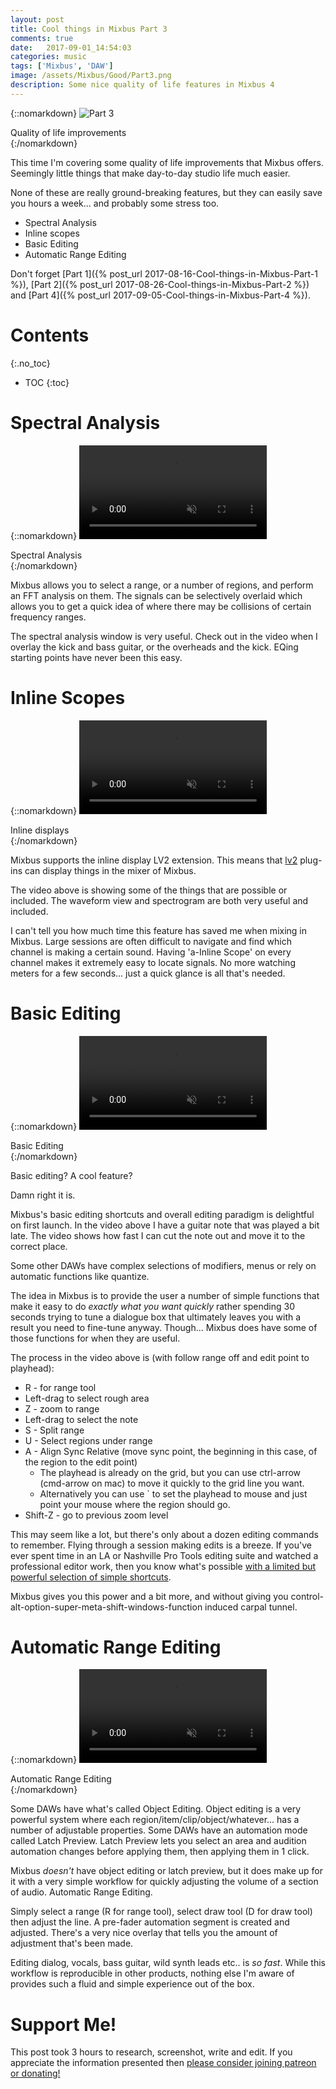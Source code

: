 ```yaml
---
layout: post
title: Cool things in Mixbus Part 3
comments: true
date:   2017-09-01_14:54:03 
categories: music
tags: ['Mixbus', 'DAW']
image: /assets/Mixbus/Good/Part3.png
description: Some nice quality of life features in Mixbus 4
---
```


{::nomarkdown}
  <img src="/assets/Mixbus/Good/Part3.png" alt="Part 3">
  <div class="image-caption">Quality of life improvements</div>
{:/nomarkdown}

This time I'm covering some quality of life improvements that Mixbus offers. Seemingly little things that make day-to-day studio life much easier.

None of these are really ground-breaking features, but they can easily save you hours a week... and probably some stress too.

* Spectral Analysis
* Inline scopes
* Basic Editing
* Automatic Range Editing

Don't forget [Part 1]({% post_url 2017-08-16-Cool-things-in-Mixbus-Part-1 %}), [Part 2]({% post_url 2017-08-26-Cool-things-in-Mixbus-Part-2 %}) and [Part 4]({% post_url 2017-09-05-Cool-things-in-Mixbus-Part-4 %}).

<!--more-->

# Contents
{:.no_toc}
* TOC
{:toc}

# Spectral Analysis

{::nomarkdown}
  <video autoplay loop muted class="gifvid">
    <source src="/assets/Mixbus/Good/SpectralAnalysis.mp4" type="video/mp4">
    Your browser does not support the video tag.
  </video>
  <div class="video-caption">Spectral Analysis</div>
{:/nomarkdown}

Mixbus allows you to select a range, or a number of regions, and perform an FFT analysis on them. The signals can be selectively overlaid which allows you to get a quick idea of where there may be collisions of certain frequency ranges.

The spectral analysis window is very useful. Check out in the video when I overlay the kick and bass guitar, or the overheads and the kick. EQing starting points have never been this easy.

# Inline Scopes

{::nomarkdown}
  <video autoplay loop muted class="gifvid">
    <source src="/assets/Mixbus/Good/InlineScopes.mp4" type="video/mp4">
    Your browser does not support the video tag.
  </video>
  <div class="video-caption">Inline displays</div>
{:/nomarkdown}

Mixbus supports the inline display LV2 extension. This means that [lv2](http://lv2plug.in) plug-ins can display things in the mixer of Mixbus.

The video above is showing some of the things that are possible or included. The waveform view and spectrogram are both very useful and included. 

I can't tell you how much time this feature has saved me when mixing in Mixbus. Large sessions are often difficult to navigate and find which channel is making a certain sound. Having 'a-Inline Scope' on every channel makes it extremely easy to locate signals. No more watching meters for a few seconds... just a quick glance is all that's needed.

# Basic Editing

{::nomarkdown}
  <video autoplay loop muted class="gifvid">
    <source src="/assets/Mixbus/Good/BasicEditing.mp4" type="video/mp4">
    Your browser does not support the video tag.
  </video>
  <div class="video-caption">Basic Editing</div>
{:/nomarkdown}

Basic editing? A cool feature?

Damn right it is.

Mixbus's basic editing shortcuts and overall editing paradigm is delightful on first launch. In the video above I have a guitar note that was played a bit late. The video shows how fast I can cut the note out and move it to the correct place.

Some other DAWs have complex selections of modifiers, menus or rely on automatic functions like quantize.

The idea in Mixbus is to provide the user a number of simple functions that make it easy to do _exactly what you want quickly_ rather spending 30 seconds trying to tune a dialogue box that ultimately leaves you with a result you need to fine-tune anyway. Though... Mixbus does have some of those functions for when they are useful.

The process in the video above is (with follow range off and edit point to playhead):

* R - for range tool
* Left-drag to select rough area
* Z - zoom to range
* Left-drag to select the note
* S - Split range
* U - Select regions under range
* A - Align Sync Relative (move sync point, the beginning in this case, of the region to the edit point)
    * The playhead is already on the grid, but you can use ctrl-arrow (cmd-arrow on mac) to move it quickly to the grid line you want.
    * Alternatively you can use ` to set the playhead to mouse and just point your mouse where the region should go.
* Shift-Z - go to previous zoom level

This may seem like a lot, but there's only about a dozen editing commands to remember. Flying through a session making edits is a breeze. If you've ever spent time in an LA or Nashville Pro Tools editing suite and watched a professional editor work, then you know what's possible [with a limited but powerful selection of simple shortcuts](https://www.soundonsound.com/techniques/using-pro-tools-keyboard-commands-focus).

Mixbus gives you this power and a bit more, and without giving you control-alt-option-super-meta-shift-windows-function induced carpal tunnel.

# Automatic Range Editing

{::nomarkdown}
  <video autoplay loop muted class="gifvid">
    <source src="/assets/Mixbus/Good/RangeEditing.mp4" type="video/mp4">
    Your browser does not support the video tag.
  </video>
  <div class="video-caption">Automatic Range Editing</div>
{:/nomarkdown}

Some DAWs have what's called Object Editing. Object editing is a very powerful system where each region/item/clip/object/whatever... has a number of adjustable properties. Some DAWs have an automation mode called Latch Preview. Latch Preview lets you select an area and audition automation changes before applying them, then applying them in 1 click.

Mixbus _doesn't_ have object editing or latch preview, but it does make up for it with a very simple workflow for quickly adjusting the volume of a section of audio. Automatic Range Editing.

Simply select a range (R for range tool), select draw tool (D for draw tool) then adjust the line. A pre-fader automation segment is created and adjusted. There's a very nice overlay that tells you the amount of adjustment that's been made.

Editing dialog, vocals, bass guitar, wild synth leads etc.. is _so fast_. While this workflow is reproducible in other products, nothing else I'm aware of provides such a fluid and simple experience out of the box.

# Support Me!

This post took 3 hours to research, screenshot, write and edit. If you appreciate the information presented then <a href="/DonateNow/">please consider joining patreon or donating!</a>







